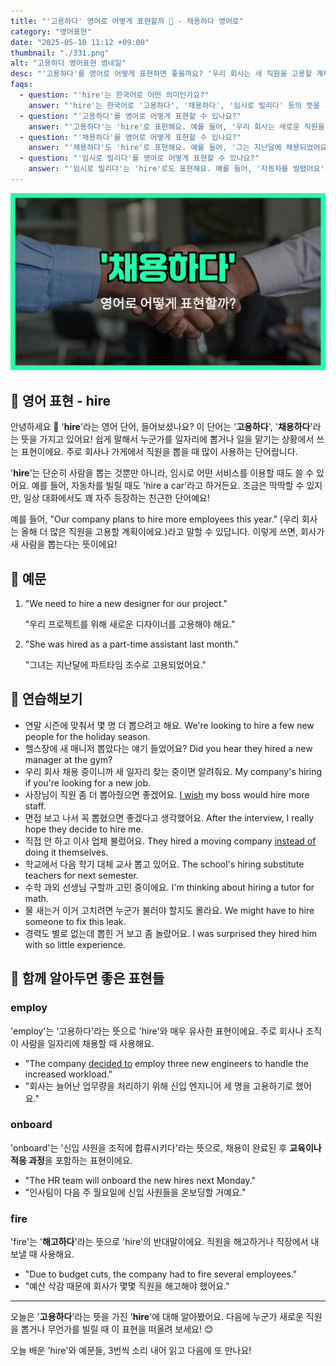 ```yaml
---
title: "'고용하다' 영어로 어떻게 표현할까 🤝 - 채용하다 영어로"
category: "영어표현"
date: "2025-05-10 11:12 +09:00"
thumbnail: "./331.png"
alt: "고용하다 영어표현 썸네일"
desc: "'고용하다'를 영어로 어떻게 표현하면 좋을까요? '우리 회사는 새 직원을 고용할 계획이에요.' 등을 영어로 표현하는 법을 배워봅시다. 다양한 예문을 통해서 연습하고 본인의 표현으로 만들어 보세요."
faqs:
  - question: "'hire'는 한국어로 어떤 의미인가요?"
    answer: "'hire'는 한국어로 '고용하다', '채용하다', '임시로 빌리다' 등의 뜻을 가지고 있어요. 주로 직원을 뽑거나 물건을 잠깐 빌릴 때 사용한답니다."
  - question: "'고용하다'를 영어로 어떻게 표현할 수 있나요?"
    answer: "'고용하다'는 'hire'로 표현해요. 예를 들어, '우리 회사는 새로운 직원을 고용할 예정이에요'는 'Our company plans to hire new employees'로 말할 수 있어요."
  - question: "'채용하다'를 영어로 어떻게 표현할 수 있나요?"
    answer: "'채용하다'도 'hire'로 표현해요. 예를 들어, '그는 지난달에 채용되었어요'는 'He was hired last month'라고 할 수 있어요."
  - question: "'임시로 빌리다'를 영어로 어떻게 표현할 수 있나요?"
    answer: "'임시로 빌리다'는 'hire'로도 표현해요. 예를 들어, '자동차를 빌렸어요'는 'I hired a car'라고 할 수 있어요."
---
```


!['채용하다' 영어표현 썸네일 이미지](./331.png)

## 🌟 영어 표현 - hire

안녕하세요 👋 '**hire**'라는 영어 단어, 들어보셨나요? 이 단어는 '**고용하다**', '**채용하다**'라는 뜻을 가지고 있어요! 쉽게 말해서 누군가를 일자리에 뽑거나 일을 맡기는 상황에서 쓰는 표현이에요. 주로 회사나 가게에서 직원을 뽑을 때 많이 사용하는 단어랍니다.

'**hire**'는 단순히 사람을 뽑는 것뿐만 아니라, 임시로 어떤 서비스를 이용할 때도 쓸 수 있어요. 예를 들어, 자동차를 빌릴 때도 'hire a car'라고 하거든요. 조금은 딱딱할 수 있지만, 일상 대화에서도 꽤 자주 등장하는 친근한 단어예요!

예를 들어, "Our company plans to hire more employees this year." (우리 회사는 올해 더 많은 직원을 고용할 계획이에요.)라고 말할 수 있답니다. 이렇게 쓰면, 회사가 새 사람을 뽑는다는 뜻이에요!

## 📖 예문

1. "We need to hire a new designer for our project."

   "우리 프로젝트를 위해 새로운 디자이너를 고용해야 해요."

2. "She was hired as a part-time assistant last month."

   "그녀는 지난달에 파트타임 조수로 고용되었어요."

## 💬 연습해보기

<ul data-interactive-list>
  <li data-interactive-item>
    <span data-toggler>연말 시즌에 맞춰서 몇 명 더 뽑으려고 해요.</span>
    <span data-answer>We're looking to hire a few new people for the holiday season.</span>
  </li>
  <li data-interactive-item>
    <span data-toggler>헬스장에 새 매니저 뽑았다는 얘기 들었어요?</span>
    <span data-answer>Did you hear they hired a new manager at the gym?</span>
  </li>
  <li data-interactive-item>
    <span data-toggler>우리 회사 채용 중이니까 새 일자리 찾는 중이면 알려줘요.</span>
    <span data-answer>My company's hiring if you're looking for a new job.</span>
  </li>
  <li data-interactive-item>
    <span data-toggler>사장님이 직원 좀 더 뽑아줬으면 좋겠어요.</span>
    <span data-answer><a href="/blog/in-english/118.i-wish/">I wish</a> my boss would hire more staff.</span>
  </li>
  <li data-interactive-item>
    <span data-toggler>면접 보고 나서 꼭 뽑혔으면 좋겠다고 생각했어요.</span>
    <span data-answer>After the interview, I really hope they decide to hire me.</span>
  </li>
  <li data-interactive-item>
    <span data-toggler>직접 안 하고 이사 업체 불렀어요.</span>
    <span data-answer>They hired a moving company <a href="/blog/in-english/169.instead-of/">instead of</a> doing it themselves.</span>
  </li>
  <li data-interactive-item>
    <span data-toggler>학교에서 다음 학기 대체 교사 뽑고 있어요.</span>
    <span data-answer>The school's hiring substitute teachers for next semester.</span>
  </li>
  <li data-interactive-item>
    <span data-toggler>수학 과외 선생님 구할까 고민 중이에요.</span>
    <span data-answer>I'm thinking about hiring a tutor for math.</span>
  </li>
  <li data-interactive-item>
    <span data-toggler>물 새는거 이거 고치려면 누군가 불러야 할지도 몰라요.</span>
    <span data-answer>We might have to hire someone to fix this leak.</span>
  </li>
  <li data-interactive-item>
    <span data-toggler>경력도 별로 없는데 뽑힌 거 보고 좀 놀랐어요.</span>
    <span data-answer>I was surprised they hired him with so little experience.</span>
  </li>
</ul>

## 🤝 함께 알아두면 좋은 표현들

### employ

'employ'는 '고용하다'라는 뜻으로 'hire'와 매우 유사한 표현이에요. 주로 회사나 조직이 사람을 일자리에 채용할 때 사용해요.

- "The company [decided to](/blog/in-english/062.decide-to/) employ three new engineers to handle the increased workload."
- "회사는 늘어난 업무량을 처리하기 위해 신입 엔지니어 세 명을 고용하기로 했어요."

### onboard

'onboard'는 '신입 사원을 조직에 합류시키다'라는 뜻으로, 채용이 완료된 후 **교육이나 적응 과정**을 포함하는 표현이에요.

- "The HR team will onboard the new hires next Monday."
- "인사팀이 다음 주 월요일에 신입 사원들을 온보딩할 거예요."

### fire

'fire'는 '**해고하다**'라는 뜻으로 'hire'의 반대말이에요. 직원을 해고하거나 직장에서 내보낼 때 사용해요.

- "Due to budget cuts, the company had to fire several employees."
- "예산 삭감 때문에 회사가 몇몇 직원을 해고해야 했어요."

---

오늘은 '**고용하다**'라는 뜻을 가진 '**hire**'에 대해 알아봤어요. 다음에 누군가 새로운 직원을 뽑거나 무언가를 빌릴 때 이 표현을 떠올려 보세요! 😊

오늘 배운 'hire'와 예문들, 3번씩 소리 내어 읽고 다음에 또 만나요!
